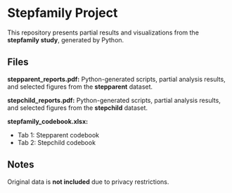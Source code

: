 # Stepfamily Project 

This repository presents partial results and visualizations from the **stepfamily study**, generated by Python.

## Files
**stepparent_reports.pdf:** Python-generated scripts, partial analysis results, and selected figures from the **stepparent** dataset.  

**stepchild_reports.pdf:** Python-generated scripts, partial analysis results, and selected figures from the **stepchild** dataset.  

**stepfamily_codebook.xlsx:**  
- Tab 1: Stepparent codebook  
- Tab 2: Stepchild codebook

## Notes
Original data is **not included** due to privacy restrictions.
